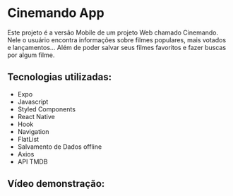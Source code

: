# Cinemando App

Este projeto é a versão Mobile de um projeto Web chamado Cinemando. 
Nele o usuário encontra informações sobre filmes populares, mais votados e lançamentos...
Além de poder salvar seus filmes favoritos e fazer buscas por algum filme.

## Tecnologias utilizadas:

- Expo
- Javascript
- Styled Components
- React Native
- Hook
- Navigation
- FlatList
- Salvamento de Dados offline
- Axios
- API TMDB

## Vídeo demonstração:
